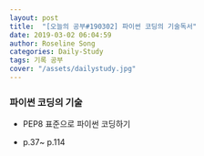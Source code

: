 ```yaml
---
layout: post
title:  "[오늘의 공부#190302] 파이썬 코딩의 기술독서"
date: 2019-03-02 06:04:59
author: Roseline Song
categories: Daily-Study
tags: 기록 공부
cover: "/assets/dailystudy.jpg"
---
```



### 파이썬 코딩의 기술

- PEP8 표준으로 파이썬 코딩하기 

- p.37~ p.114

<br>
